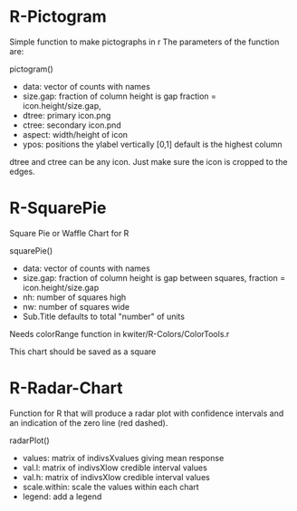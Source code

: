 # R-Pictogram
  Simple function to make pictographs in r
  The parameters of the function are:
  
  pictogram()

*    data: vector of counts with names
*    size.gap: fraction of column height is gap fraction = icon.height/size.gap, 
*    dtree: primary icon.png 
*    ctree: secondary icon.pnd
*    aspect: width/height of icon
*    ypos: positions the ylabel vertically [0,1] default is the highest column
  
dtree and ctree can be any icon.
Just make sure the icon is cropped to the edges.

# R-SquarePie
Square Pie or Waffle Chart for R

squarePie()

*    data: vector of counts with names
*    size.gap: fraction of column height is gap between squares, fraction = icon.height/size.gap
*    nh: number of squares high
*    nw: number of squares wide
*    Sub.Title defaults to total "number" of units

Needs colorRange function in kwiter/R-Colors/ColorTools.r 


This chart should be saved as a square

# R-Radar-Chart
Function for R that will produce a radar plot with confidence intervals and an indication of the zero line (red dashed). 

radarPlot()

*    values: matrix of indivsXvalues giving mean response
*    val.l: matrix of indivsXlow credible interval values
*    val.h: matrix of indivsXlow credible interval values
*    scale.within: scale the values within each chart
*    legend: add a legend
  



